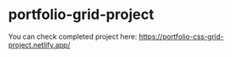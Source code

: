# portfolio-grid-project

You can check completed project here: https://portfolio-css-grid-project.netlify.app/
